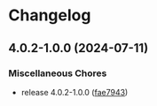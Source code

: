 # Changelog

## 4.0.2-1.0.0 (2024-07-11)


### Miscellaneous Chores

* release 4.0.2-1.0.0 ([fae7943](https://github.com/idirze/superset/commit/fae794389763ef7b491da60e4e3f2094f8512ed5))
